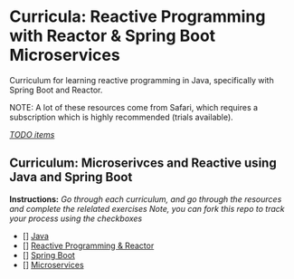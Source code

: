 # Curricula: Reactive Programming with Reactor & Spring Boot Microservices

Curriculum for learning reactive programming in Java, specifically with Spring Boot and Reactor.

NOTE: A lot of these resources come from Safari, which requires a subscription which is highly recommended (trials available).

*[TODO items](todo.md)*

## Curriculum: Microserivces and Reactive using Java and Spring Boot

**Instructions:** *Go through each curriculum, and go through the resources and complete the relelated exercises Note, you can fork this repo to track your process using the checkboxes*

* [] [Java](curric-java.md)
* [] [Reactive Programming & Reactor](curric-java#Reactive-and-Reactor.md)
* [] [Spring Boot](curric-microservices-with-spring-boot.md)
* [] [Microservices](curric-spring-boot-microservices.md)
